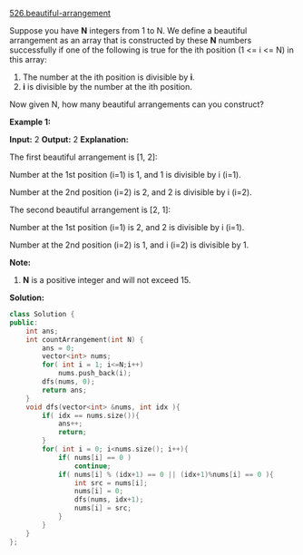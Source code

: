[526.beautiful-arrangement](https://leetcode.com/problems/beautiful-arrangement/)  

Suppose you have **N** integers from 1 to N. We define a beautiful arrangement as an array that is constructed by these **N** numbers successfully if one of the following is true for the ith position (1 <= i <= N) in this array:

1.  The number at the ith position is divisible by **i**.
2.  **i** is divisible by the number at the ith position.

Now given N, how many beautiful arrangements can you construct?

**Example 1:**

**Input:** 2
**Output:** 2
**Explanation:** 

The first beautiful arrangement is \[1, 2\]:

Number at the 1st position (i=1) is 1, and 1 is divisible by i (i=1).

Number at the 2nd position (i=2) is 2, and 2 is divisible by i (i=2).

The second beautiful arrangement is \[2, 1\]:

Number at the 1st position (i=1) is 2, and 2 is divisible by i (i=1).

Number at the 2nd position (i=2) is 1, and i (i=2) is divisible by 1.

**Note:**

1.  **N** is a positive integer and will not exceed 15.  



**Solution:**  

```cpp
class Solution {
public:
    int ans;
    int countArrangement(int N) {
        ans = 0;
        vector<int> nums;
        for( int i = 1; i<=N;i++)
            nums.push_back(i);
        dfs(nums, 0);
        return ans;
    }
    void dfs(vector<int> &nums, int idx ){
        if( idx == nums.size()){
            ans++;
            return;
        }
        for( int i = 0; i<nums.size(); i++){
            if( nums[i] == 0 )
                continue;
            if( nums[i] % (idx+1) == 0 || (idx+1)%nums[i] == 0 ){
                int src = nums[i];
                nums[i] = 0;
                dfs(nums, idx+1);
                nums[i] = src;
            }
        }
    }
};
```
      